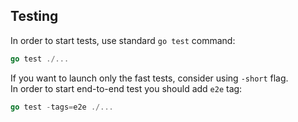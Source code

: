 ## Testing
In order to start tests, use standard `go test` command:  
```go
go test ./...
```

If you want to launch only the fast tests, consider using `-short` flag.  
In order to start end-to-end test you should add `e2e` tag:  
```go
go test -tags=e2e ./...
```
